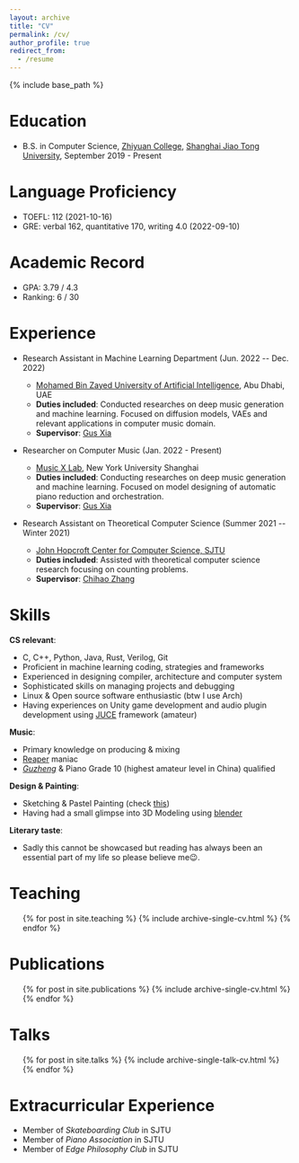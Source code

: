 ```yaml
---
layout: archive
title: "CV"
permalink: /cv/
author_profile: true
redirect_from:
  - /resume
---
```


{% include base_path %}

Education
======
- B.S. in Computer Science, [Zhiyuan College](https://en.zhiyuan.sjtu.edu.cn/), [Shanghai Jiao Tong University](https://en.sjtu.edu.cn/), September 2019 - Present

Language Proficiency
======
- TOEFL: 112 (2021-10-16)
- GRE: verbal 162, quantitative 170, writing 4.0 (2022-09-10)

Academic Record
======
- GPA: 3.79 / 4.3
- Ranking: 6 / 30

Experience
======
- Research Assistant in Machine Learning Department (Jun. 2022 -- Dec. 2022)
    - [Mohamed Bin Zayed University of Artificial Intelligence](https://mbzuai.ac.ae/), Abu Dhabi, UAE
    - **Duties included**: Conducted researches on deep music generation and machine learning. Focused on diffusion models, VAEs and relevant applications in computer music domain.
    - **Supervisor**: [Gus Xia](https://www.cs.cmu.edu/~gxia/)

- Researcher on Computer Music (Jan. 2022 - Present)
    - [Music X Lab](http://www.musicxlab.com), New York University Shanghai
    - **Duties included**: Conducting researches on deep music generation and machine learning. Focused on model designing of automatic piano reduction and orchestration.
    - **Supervisor**: [Gus Xia](https://www.cs.cmu.edu/~gxia/)

- Research Assistant on Theoretical Computer Science (Summer 2021 -- Winter 2021)
    - [John Hopcroft Center for Computer Science, SJTU](https://jhc.sjtu.edu.cn/)
    - **Duties included**: Assisted with theoretical computer science research focusing on counting problems.
    - **Supervisor**: [Chihao Zhang](http://chihaozhang.com)
  
Skills
======
**CS relevant**:
- C, C++, Python, Java, Rust, Verilog, Git
- Proficient in machine learning coding, strategies and frameworks
- Experienced in designing compiler, architecture and computer system
- Sophisticated skills on managing projects and debugging
- Linux & Open source software enthusiastic (btw I use Arch)
- Having experiences on Unity game development and audio plugin development using [JUCE](https://juce.com/) framework (amateur)

**Music**:
- Primary knowledge on producing & mixing
- [Reaper](https://www.reaper.fm/) maniac
- [_Guzheng_](https://en.wikipedia.org/wiki/Guzheng) & Piano Grade 10 (highest amateur level in China) qualified

**Design & Painting**:
- Sketching & Pastel Painting (check [this](/portfolio/2019-pastels/))
- Having had a small glimpse into 3D Modeling using [blender](https://www.blender.org/)

**Literary taste**:
- Sadly this cannot be showcased but reading has always been an essential part of my life so please believe me😉.

Teaching
======
  <ul>{% for post in site.teaching %}
    {% include archive-single-cv.html %}
  {% endfor %}</ul>
  
Publications
======
  <ul>{% for post in site.publications %}
    {% include archive-single-cv.html %}
  {% endfor %}</ul>
  
Talks
======
  <ul>{% for post in site.talks %}
    {% include archive-single-talk-cv.html %}
  {% endfor %}</ul>
  
Extracurricular Experience
======
- Member of _Skateboarding Club_ in SJTU
- Member of _Piano Association_ in SJTU
- Member of _Edge Philosophy Club_ in SJTU
